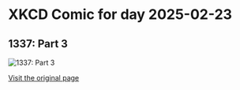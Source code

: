 
# XKCD Comic for day 2025-02-23

## 1337: Part 3

![1337: Part 3](https://imgs.xkcd.com/comics/1337_part_3.png "I once asked an NSA guy whether they'd broken RSA.  And I know I can trust him, because I asked if he was lying to me and he said no.")

[Visit the original page](https://xkcd.com/343/)
